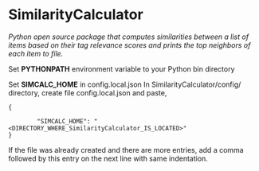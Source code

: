 # SimilarityCalculator

*Python open source package that computes similarities between a list of items based on their tag relevance scores 
and prints the top neighbors of each item to file.* 

Set **PYTHONPATH** environment variable to your Python bin directory

Set **SIMCALC_HOME** in config.local.json
In SimilarityCalculator/config/ directory, create file config.local.json and paste,

```
{

        "SIMCALC_HOME": "<DIRECTORY_WHERE_SimilarityCalculator_IS_LOCATED>"
}
```

If the file was already created and there are more entries, add a comma followed by this entry on the next line with same indentation.
